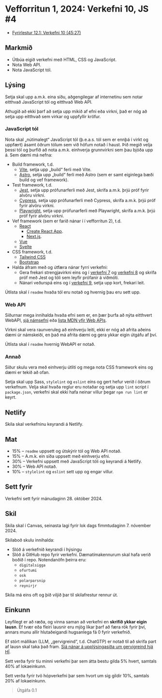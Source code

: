 # Vefforritun 1, 2024: Verkefni 10, JS #4

- [Fyrirlestur 12.1: Verkefni 10 (45:27)](https://www.youtube.com/watch?v=CTOuUr-YX7c)

## Markmið

- Útbúa eigið verkefni með HTML, CSS og JavaScript.
- Nota Web API.
- Nota JavaScript tól.

## Lýsing

Setja skal upp a.m.k. eina síðu, aðgengilegar af internetinu sem notar eitthvað JavaScript tól og eitthvað Web API.

Athugið að ekki þarf að setja upp mikið af efni eða virkni, það er nóg að setja upp eitthvað sem virkar og uppfyllir kröfur.

### JavaScript tól

Nota skal „nútímalegt“ JavaScript tól (þ.e.a.s. tól sem er ennþá í virkt og uppfært) ásamt öðrum tólum sem við höfum notað í haust. Þið megið velja þessi tól og þurfið að nota a.m.k. einhverja grunnvirkni sem þau bjóða upp á. Sem dæmi má nefna:

- Build framework, t.d.
  - [Vite](https://vitejs.dev/), setja upp „build“ ferli með Vite.
  - [Astro](https://astro.build/), setja upp „build“ ferli með Astro (sem er samt eiginlega bæði build og vef framework).
- Test framework, t.d.
  - [Jest](https://jestjs.io/), setja upp prófunarferli með Jest, skrifa a.m.k. þrjú próf fyrir alvöru virkni.
  - [Cypress](https://www.cypress.io/), setja upp prófunarferli með Cypress, skrifa a.m.k. þrjú próf fyrir alvöru virkni.
  - [Playwright](https://playwright.dev/), setja upp prófunarferli með Playwright, skrifa a.m.k. þrjú próf fyrir alvöru virkni.
- Vef framework (sem er farið nánar í í vefforritun 2), t.d.
  - [React](https://reactjs.org/)
    - [Create React App](https://create-react-app.dev/).
    - [Next.js](https://nextjs.org/).
  - [Vue](https://vuejs.org/)
  - [Svelte](https://svelte.dev/)
- CSS framework, t.d.
  - [Tailwind CSS](https://tailwindcss.com/)
  - [Bootstrap](https://getbootstrap.com/)
- Halda áfram með og útfæra nánar fyrri verkefni:
  - Gera frekari strengjavirkni eins og í [verkefni 7](https://github.com/vefforritun/vef1-2024-v7) og [verkefni 8](https://github.com/vefforritun/vef1-2024-v8) og skrifa próf með Jest og tóli sem leyfir prófanir á viðmóti.
  - Nánari veðurspá eins og í [verkefni 9](https://github.com/vefforritun/vef1-2024-v9), setja upp kort, frekari leit.

Útlista skal í `readme` hvaða tól eru notað og hvernig þau eru sett upp.

### Web API

Síðurnar mega innihalda hvaða efni sem er, en þær þurfa að nýta eitthvert WebAPI, [sjá námsefni](https://github.com/vefforritun/vef1-2024/tree/main/namsefni/40.html5) eða [lista MDN yfir Web APIs](https://developer.mozilla.org/en-US/docs/Web/API).

Virkni skal vera raunveruleg að einhverju leiti, ekki er nóg að afrita aðeins dæmi úr námskeiði, en það má afrita dæmi og gera ykkar eigin útgáfu af því.

Útlista skal í `readme` hvernig WebAPI er notað.

### Annað

Síður skulu vera með einhverju útliti og mega nota CSS framework eins og dæmi er tekið að ofan.

Setja skal upp Sass, `stylelint` og `eslint` eins og gert hefur verið í öðrum verkefnum. Velja skal hvaða reglur eru notaðar og setja upp `lint` script í `package.json`, verkefni skal ekki hafa neinar villur þegar `npm run lint` er keyrt.

## Netlify

Skila skal verkefninu keyrandi á Netlify.

## Mat

- 15% – `readme` uppsett og útskýrir tól og Web API notað.
- 15% – A.m.k. ein síða uppsett með einhverju efni.
- 30% – Verkefni uppsett með JavaScript tóli og keyrandi á Netlify.
- 30% – Web API notað.
- 10% – `stylelint` og `eslint` sett upp og engar villur.

## Sett fyrir

Verkefni sett fyrir mánudaginn 28. október 2024.

## Skil

Skila skal í Canvas, seinasta lagi fyrir lok dags fimmtudaginn 7. nóvember 2024.

Skilaboð skulu innihalda:

- Slóð á verkefnið keyrandi í hýsingu
- Slóð á GitHub repo fyrir verkefni. Dæmatímakennurum skal hafa verið boðið í repo. Notendanöfn þeirra eru:
  - `digitalsigga`
  - `ofurtumi`
  - `osk`
  - `polarparsnip`
  - `reynirjr`

Skila má eins oft og þið viljið þar til skilafrestur rennur út.

## Einkunn

Leyfilegt er að ræða, og vinna saman að verkefni en **skrifið ykkar eigin lausn**. Ef tvær eða fleiri lausnir eru mjög líkar þarf að færa rök fyrir því, annars munu allir hlutaðeigandi hugsanlega fá 0 fyrir verkefnið.

Ef stórt mállíkan (LLM, „gervigreind“, t.d. ChatGTP) er notað til að skrifa part af lausn skal taka það fram. [Sjá nánar á upplýsingasíða um gervigreind hjá HÍ](https://gervigreind.hi.is/).

Sett verða fyrir tíu minni verkefni þar sem átta bestu gilda 5% hvert, samtals 40% af lokaeinkunn.

Sett verða fyrir tvö hópverkefni þar sem hvort um sig gildir 10%, samtals 20% af lokaeinkunn.

> Útgáfa 0.1
